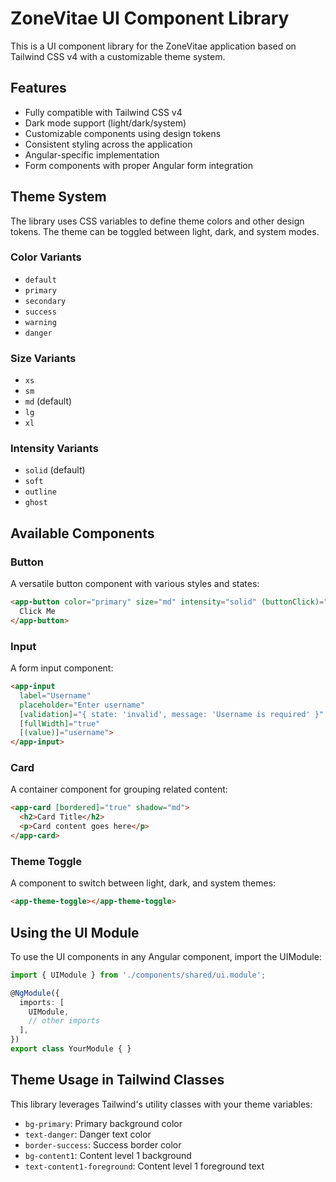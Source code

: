 # ZoneVitae UI Component Library

This is a UI component library for the ZoneVitae application based on Tailwind CSS v4 with a customizable theme system.

## Features

- Fully compatible with Tailwind CSS v4
- Dark mode support (light/dark/system)
- Customizable components using design tokens
- Consistent styling across the application
- Angular-specific implementation
- Form components with proper Angular form integration

## Theme System

The library uses CSS variables to define theme colors and other design tokens. The theme can be toggled between light, dark, and system modes.

### Color Variants

- `default`
- `primary`
- `secondary`
- `success`
- `warning`
- `danger`

### Size Variants

- `xs`
- `sm`
- `md` (default)
- `lg`
- `xl`

### Intensity Variants

- `solid` (default)
- `soft`
- `outline`
- `ghost`

## Available Components

### Button

A versatile button component with various styles and states:

```html
<app-button color="primary" size="md" intensity="solid" (buttonClick)="handleClick()">
  Click Me
</app-button>
```

### Input

A form input component:

```html
<app-input
  label="Username"
  placeholder="Enter username"
  [validation]="{ state: 'invalid', message: 'Username is required' }"
  [fullWidth]="true"
  [(value)]="username">
</app-input>
```

### Card

A container component for grouping related content:

```html
<app-card [bordered]="true" shadow="md">
  <h2>Card Title</h2>
  <p>Card content goes here</p>
</app-card>
```

### Theme Toggle

A component to switch between light, dark, and system themes:

```html
<app-theme-toggle></app-theme-toggle>
```

## Using the UI Module

To use the UI components in any Angular component, import the UIModule:

```typescript
import { UIModule } from './components/shared/ui.module';

@NgModule({
  imports: [
    UIModule,
    // other imports
  ],
})
export class YourModule { }
```

## Theme Usage in Tailwind Classes

This library leverages Tailwind's utility classes with your theme variables:

- `bg-primary`: Primary background color
- `text-danger`: Danger text color
- `border-success`: Success border color
- `bg-content1`: Content level 1 background
- `text-content1-foreground`: Content level 1 foreground text
